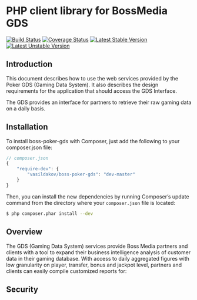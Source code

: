 PHP client library for BossMedia GDS
=======================

[![Build Status](https://travis-ci.org/vasildakov/boss-poker-gds.svg?branch=master)](https://travis-ci.org/vasildakov/boss-poker-gds)
[![Coverage Status](https://coveralls.io/repos/vasildakov/boss-poker-gds/badge.png)](https://coveralls.io/r/vasildakov/boss-poker-gds)
[![Latest Stable Version](https://poser.pugx.org/vasildakov/boss-poker-gds/v/stable.png)](https://packagist.org/packages/vasildakov/boss-poker-gds)
[![Latest Unstable Version](https://poser.pugx.org/vasildakov/boss-poker-gds/v/unstable.png)](https://packagist.org/packages/vasildakov/boss-poker-gds)


Introduction
------------
This document describes how to use the web services provided by the Poker GDS (Gaming
Data System). It also describes the design requirements for the application that should
access the GDS Interface.

The GDS provides an interface for partners to retrieve their raw gaming data on a daily
basis.


Installation
------------

To install boss-poker-gds with Composer, just add the following to your composer.json file:

```js
// composer.json
{
    "require-dev": {
        "vasildakov/boss-poker-gds": "dev-master"
    }
}
```

Then, you can install the new dependencies by running Composer’s update command from the directory where your `composer.json` file is located:

```sh
$ php composer.phar install --dev
```

Overview
------------
The GDS (Gaming Data System) services provide Boss Media partners and clients with a
tool to expand their business intelligence analysis of customer data in their gaming
database. With access to daily aggregated figures with low granularity on player, transfer,
bonus and jackpot level, partners and clients can easily compile customized reports for:


Security
------------

